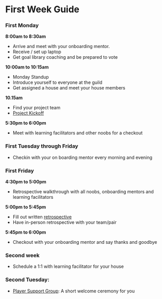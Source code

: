 # First Week Guide

### First Monday

**8:00am to 8:30am**

- Arrive and meet with your onboarding mentor.
- Receive / set up laptop
- Get goal library coaching and be prepared to vote

**10:00am to 10:15am**

- Monday Standup
- Introduce yourself to everyone at the guild
- Get assigned a house and meet your house members

**10.15am**

- Find your project team
- [Project Kickoff](Kickoff.md)

**5:30pm to 6:00pm**

- Meet with learning facilitators and other noobs for a checkout

### First Tuesday through Friday

- Checkin with your on boarding mentor every morning and evening

### First Friday

**4:30pm to 5:00pm**

- Retrospective walkthrough with all noobs, onboarding mentors and learning facilitators

**5:00pm to 5:45pm**

- Fill out written [retrospective](Retrospectives.md)
- Have in-person retrospective with your team/pair

**5:45pm to 6:00pm**

- Checkout with your onboarding mentor and say thanks and goodbye


### Second week

- Schedule a 1:1 with learning facilitator for your house

### Second Tuesday:

- [Player Support Group](https://cos.learnersguild.org/COS_Overview/Player_Support_Group.html): A short welcome ceremony for you

